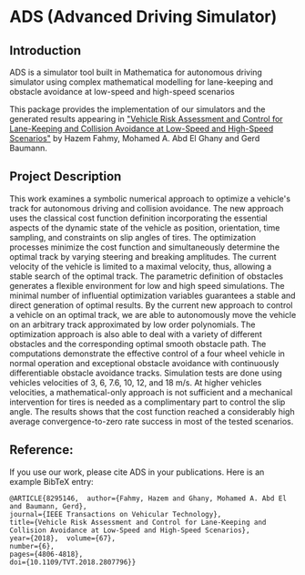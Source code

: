 # ADS (Advanced Driving Simulator)

## Introduction

ADS is a simulator tool built in Mathematica for autonomous driving simulator using complex mathematical modelling for lane-keeping and obstacle avoidance at low-speed and high-speed scenarios

This package provides the implementation of our simulators and the generated results appearing in ["Vehicle Risk Assessment and Control for Lane-Keeping and Collision Avoidance at Low-Speed and High-Speed Scenarios"](https://ieeexplore.ieee.org/document/8295146) by Hazem Fahmy, Mohamed A. Abd El Ghany and Gerd Baumann.

## Project Description

This work examines a symbolic numerical approach to optimize a vehicle's track for autonomous driving and collision avoidance. The new approach uses the classical cost function definition incorporating the essential aspects of the dynamic state of the vehicle as position, orientation, time sampling, and constraints on slip angles of tires. The optimization processes minimize the cost function and simultaneously determine the optimal track by varying steering and breaking amplitudes. The current velocity of the vehicle is limited to a maximal velocity, thus, allowing a stable search of the optimal track. The parametric definition of obstacles generates a flexible environment for low and high speed simulations. The minimal number of influential optimization variables guarantees a stable and direct generation of optimal results. By the current new approach to control a vehicle on an optimal track, we are able to autonomously move the vehicle on an arbitrary track approximated by low order polynomials. The optimization approach is also able to deal with a variety of different obstacles and the corresponding optimal smooth obstacle path. The computations demonstrate the effective control of a four wheel vehicle in normal operation and exceptional obstacle avoidance with continuously differentiable obstacle avoidance tracks. Simulation tests are done using vehicles velocities of 3, 6, 7.6, 10, 12, and 18 m/s. At higher vehicles velocities, a mathematical-only approach is not sufficient and a mechanical intervention for tires is needed as a complimentary part to control the slip angle. The results shows that the cost function reached a considerably high average convergence-to-zero rate success in most of the tested scenarios.

## Reference:

If you use our work, please cite ADS in your publications. Here is an example BibTeX entry:
```
@ARTICLE{8295146,  author={Fahmy, Hazem and Ghany, Mohamed A. Abd El and Baumann, Gerd},  
journal={IEEE Transactions on Vehicular Technology},   
title={Vehicle Risk Assessment and Control for Lane-Keeping and Collision Avoidance at Low-Speed and High-Speed Scenarios},   
year={2018},  volume={67},  
number={6},  
pages={4806-4818},  
doi={10.1109/TVT.2018.2807796}}
```
